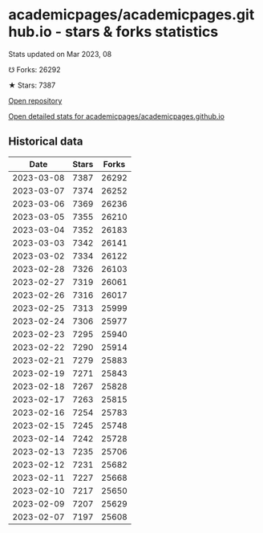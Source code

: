 # academicpages/academicpages.github.io - stars & forks statistics

Stats updated on Mar 2023, 08

☋ Forks: 26292

★ Stars: 7387

[Open repository](https://github.com/academicpages/academicpages.github.io)

[Open detailed stats for academicpages/academicpages.github.io](https://reviewgithub.com/rep/academicpages/academicpages.github.io)

## Historical data
| Date | Stars | Forks |
|------|-------|-------|
| 2023-03-08 | 7387 | 26292 | 
| 2023-03-07 | 7374 | 26252 | 
| 2023-03-06 | 7369 | 26236 | 
| 2023-03-05 | 7355 | 26210 | 
| 2023-03-04 | 7352 | 26183 | 
| 2023-03-03 | 7342 | 26141 | 
| 2023-03-02 | 7334 | 26122 | 
| 2023-02-28 | 7326 | 26103 | 
| 2023-02-27 | 7319 | 26061 | 
| 2023-02-26 | 7316 | 26017 | 
| 2023-02-25 | 7313 | 25999 | 
| 2023-02-24 | 7306 | 25977 | 
| 2023-02-23 | 7295 | 25940 | 
| 2023-02-22 | 7290 | 25914 | 
| 2023-02-21 | 7279 | 25883 | 
| 2023-02-19 | 7271 | 25843 | 
| 2023-02-18 | 7267 | 25828 | 
| 2023-02-17 | 7263 | 25815 | 
| 2023-02-16 | 7254 | 25783 | 
| 2023-02-15 | 7245 | 25748 | 
| 2023-02-14 | 7242 | 25728 | 
| 2023-02-13 | 7235 | 25706 | 
| 2023-02-12 | 7231 | 25682 | 
| 2023-02-11 | 7227 | 25668 | 
| 2023-02-10 | 7217 | 25650 | 
| 2023-02-09 | 7207 | 25629 | 
| 2023-02-07 | 7197 | 25608 | 

